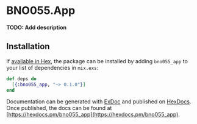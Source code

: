 # BNO055.App

**TODO: Add description**

## Installation

If [available in Hex](https://hex.pm/docs/publish), the package can be installed
by adding `bno055_app` to your list of dependencies in `mix.exs`:

```elixir
def deps do
  [{:bno055_app, "~> 0.1.0"}]
end
```

Documentation can be generated with [ExDoc](https://github.com/elixir-lang/ex_doc)
and published on [HexDocs](https://hexdocs.pm). Once published, the docs can
be found at [https://hexdocs.pm/bno055_app](https://hexdocs.pm/bno055_app).

